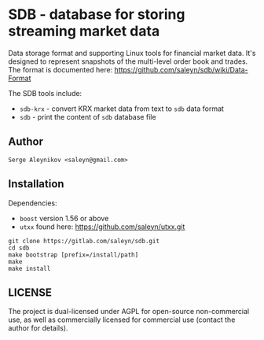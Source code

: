 # SDB - database for storing streaming market data #

Data storage format and supporting Linux tools for financial market data.
It's designed to represent snapshots of the multi-level order book and trades.
The format is documented here: https://github.com/saleyn/sdb/wiki/Data-Format

The SDB tools include:

* `sdb-krx` - convert KRX market data from text to `sdb` data format
* `sdb`     - print the content of `sdb` database file

## Author ##

    Serge Aleynikov <saleyn@gmail.com>

## Installation ##

Dependencies:
* `boost` version 1.56 or above
* `utxx` found here: https://github.com/saleyn/utxx.git

```
git clone https://gitlab.com/saleyn/sdb.git
cd sdb
make bootstrap [prefix=/install/path]
make
make install
```

## LICENSE ##

The project is dual-licensed under AGPL for open-source non-commercial use, as well
as commercially licensed for commercial use (contact the author for details).
